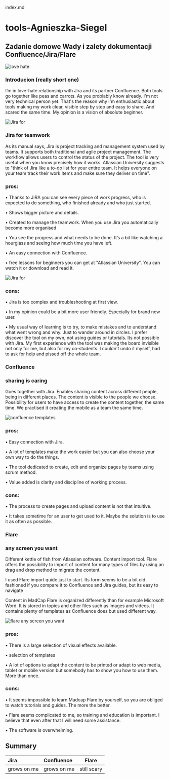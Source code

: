 index.md
# tools-Agnieszka-Siegel
## Zadanie domowe Wady i zalety dokumentacji Confluence/Jira/Flare


![love hate](https://kavitajpatel-wpengine.netdna-ssl.com/wp-content/uploads/2012/05/Love-and-Hate2.jpg)

### **Introducion (really short one)**
I’m in love-hate relationship with Jira and its partner Confluence. Both tools go together like peas and carrots. As you problably know already. I'm not very technical person yet. That's the reason why I'm enthusiastic about tools making my work clear, visible step by step and easy to share. And scared the same time. My opinion is a vision of absolute beginner.


![Jira for](https://wac-cdn.atlassian.com/dam/jcr:48f73fa9-325e-4663-a743-daba2a0f1397/jira-social%20@2x.png)


### **Jira for teamwork**
As its manual says, Jira is project tracking and management system used by teams. It supports both traditional and agile project management. The workflow allows users to control the status of the project. The tool is very useful when you know precisely how it works. Atlassian University suggests to "think of Jira like a to-do list for your entire team. It helps everyone on your team track their work items and make sure they deliver on time". 


### pros:
•	Thanks to JIRA you can see every piece of work progress, who is expected to do something, who finished already and who just started.

•	Shows bigger picture and details.

•	Created to manage the teamwork. When you use Jira you automatically become more organised

•	You see the progress and what needs to be done. It’s a bit like watching a hourglass and seeing how much time you have left.

•	An easy connection with Confluence. 

• free lessons for beginners you can get at "Atlassian University". You can watch it or download and read it.

![Jira for](https://www.uctoday.com/wp-content/uploads/2018/11/jira-review.jpg)

### cons:
•	Jira is too complex and troubleshooting at first view.

•	In my opinion could be a bit more user friendly. Especially for brand new user.

•	My usual way of learning is to try, to make mistakes and to understand what went wrong and why. Just to wander around in circles. I prefer discover the tool on my own, not using guides or tutorials. Its not possible with Jira. My first experience with the tool was making the board invisible not only for me, but also for my co-students. I couldn't undo it myself, had to ask for help and pissed off the whole team.



### **Confluence**
### **sharing is caring**
Goes together with Jira. Enables sharing content across different people, being in different places. The content is visible to the people we choose. Possibility for users to have access to create the content together, the same time. We practised it creating the mobile as a team the same time.

![confluence templates](https://www.k15t.com/rock-the-docs/files/160663478/160663667/1/1549576003446/template-menu.png)

### pros:
•	Easy connection with Jira. 

•	A lot of templates make the work easier but you can also choose your own way to do the things. 

•	The tool dedicated to create, edit and organize pages by teams using scrum method.

•	Value added is clarity and discipline of working process.

### cons:
•	The process to create pages and upload content is not that intuitive. 

•	It takes sometime for an user to get used to it. Maybe the solution is to use it as often as possible.

### **Flare**
### **any screen you want**


Different kettle of fish from Atlassian software. Content import tool. Flare offers the possibility to import of content for many types of files by using an drag and drop method to migrate the content.

I used Flare import quide just to start. Its form seems to be a bit old fashioned if you compare it to Confluence and Jira guides, but its easy to navigate

Content in MadCap Flare is organized differently than for example Microsoft Word. It is stored in topics and other files such as images and videos. It contains plenty of templates as Confluence does but used different way.

 ![flare any screen you want](https://f1.madcapsoftware.com/blogImages/2020/01/start-new-project-wizard.png?scale.option=fill&w=800&h=0)

### pros:
•	There is a large selection of visual effects available. 

•	selection of templates

•	A lot of options to adapt the content to be printed or adapt to web media, tablet or mobile version but somebody has to show you how to use them. More than once.

### cons:

•	It seems impossible to learn Madcap Flare by yourself, so you are obliged to watch tutorials and guides. The more the better.

•	Flare seems complicated to me, so training and education is important. I believe that even after that I will need some assistance.

•	The software is overwhelming.


## Summary

|   Jira  |   Confluence  | Flare    |
| :------------- |:-------------------|:-----:|
| grows on me    |grows on me |   still scary |
